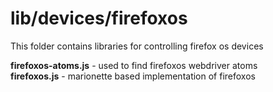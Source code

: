 # lib/devices/firefoxos
This folder contains libraries for controlling firefox os devices

**firefoxos-atoms.js** - used to find firefoxos webdriver atoms<br />
**firefoxos.js** - marionette based implementation of firefoxos<br />
